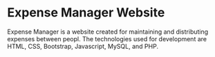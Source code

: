 # Expense Manager Website

Expense Manager is a website created for maintaining and distributing expenses between peopl. The technologies used for development are HTML, CSS, Bootstrap, Javascript, MySQL, and PHP.
